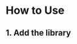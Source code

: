 # How to Use
  
## 1. Add the library 

  <script src="path/to/james-tron.js">

## Console

  - Design / define schema, states, events.
  - Manage automated tests

## Design the schema

  Determine the top level objects for the application
  
  Example:
  
        function User() {}

## Define the States

  Describe the states the objects can be in.
  
  User may be:
    - Not registered
    - Signed in
    - Newly registered
    - Signed out
  
  Example:
  
        <form class=when-signed-out>
            <input name=email>
            <button>Sign in</button>
        </form>
    
        <a href="/profile" class=when-signed-in>Profile</a>

## Define the Events

# API documentation
## Functions that define states
### Get
### Set (Add, Modify, Remove)

## Functions that define events
### Get
### Set (Add, Modify, Remove)

  



        ${Project Name}
        User can:
                - Register Account / Delete Account
                - Login / Logout
                - Search site
                - Create blog post / Delete a blog post
                - Share blog post
                        - on Facebook
                        - on Twitter
        
Each of these features are mapped to events.

        user() {
                .register_account({ ... })
                .login({ ... })
                .search_site({ ... })
                .create_article({ ... })
                .share_article({ ... });
                }
                
Example test case:
        
        GET user/${name}
                Ok? return new User (name)
                Not Found? return undefined

Example test case:
        
        GET article/${title}
                Ok? return new Article (title)
                Not Found? return undefined




How to use
--------

1. Add the library


        <script src="path/to/james-tron.js">

2. Define states


        <form class=when-signed-out>
            <input name=email>
            <button>Sign in</button>
        </form>
    
        <a href="/profile" class=when-signed-in>Profile</a>
    
3. Define events


        $(document)
    
        // application data is stored on the document
        .data({
          user: {}
        })
        
        // events mutate data
        .tron({
            'sign-in': function sign_in(){ 
                $(this).data('user', { name:'james' });
            },
            'sign-out': function sign_out(){
                $(this).data('user', {});
            } })
            
        // a reset function reads data and determines what to show
        .rectify(function reset(){
          $('[class^=when-]').hide();
          
          if ($(this).data('user').name) 
            $('.when-signed-in').show();                
          else
            $('.when-signed-out').show();
        });
